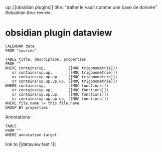 up::[[obsidian plugins]]
title::"traîter le vault comme une base de donnée"
#obsidian #no-review 
# obsidian plugin dataview

```dataview
CALENDAR date
FROM "sources"
```


```dataview
TABLE title, description, properties
FROM ""
WHERE contains(up,          [[MOC trigonométrie]]) 
   or contains(up.up,       [[MOC trigonométrie]])
   or contains(up.up.up,    [[MOC trigonométrie]])
   or contains(up.up.up.up, [[MOC trigonométrie]])
WHERE contains(up,          [[MOC fonctions]])
   or contains(up.up,       [[MOC fonctions]])
   or contains(up.up.up,    [[MOC fonctions]])
   or contains(up.up.up.up, [[MOC fonctions]])
WHERE file.name != this.file.name
GROUP BY properties
```


Annotations :
```dataview
TABLE 
FROM ""
WHERE annotation-target
```



link to [[dataview test 1]]